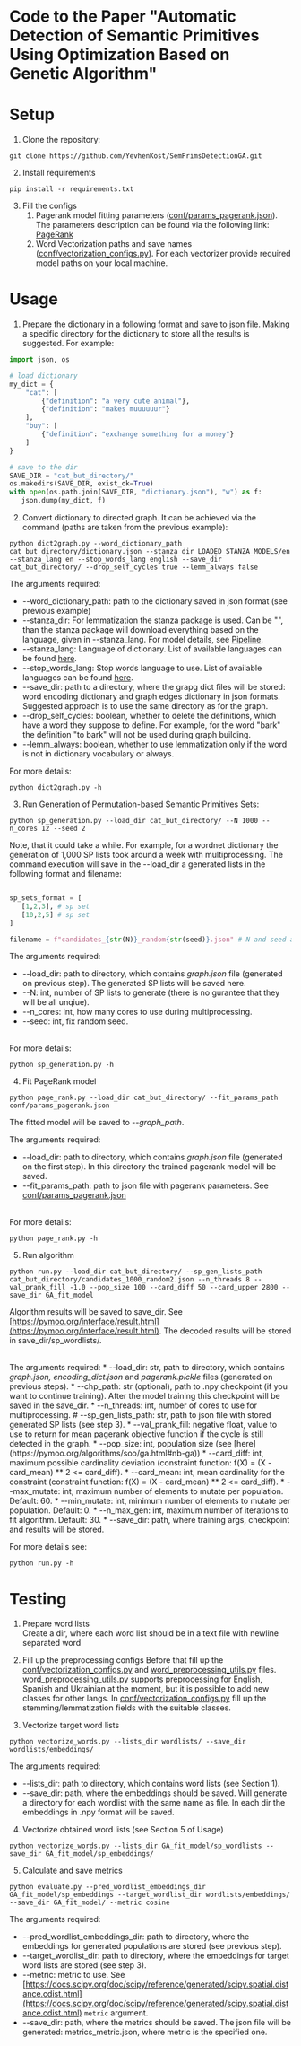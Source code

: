 # Code to the Paper "Automatic Detection of Semantic Primitives Using Optimization Based on Genetic Algorithm"

# Setup 

1. Clone the repository: 
```commandline
git clone https://github.com/YevhenKost/SemPrimsDetectionGA.git
```

2. Install requirements
```commandline
pip install -r requirements.txt
```

3. Fill the configs
   1. Pagerank model fitting parameters ([conf/params_pagerank.json](conf/params_pagerank.json)). The parameters description can be found via the following link: [PageRank](https://scikit-network.readthedocs.io/en/latest/reference/ranking.html)
   2. Word Vectorization paths and save names ([conf/vectorization_configs.py](conf/vectorization_configs.py)). For each vectorizer provide required model paths on your local machine.

# Usage
1. Prepare the dictionary in a following format and save to json file. Making a specific directory for the dictionary to store all the results is suggested. For example: 
```python
import json, os

# load dictionary
my_dict = {
    "cat": [
        {"definition": "a very cute animal"},
        {"definition": "makes muuuuuur"}
    ],
    "buy": [
        {"definition": "exchange something for a money"}
    ]
}

# save to the dir
SAVE_DIR = "cat_but_directory/"
os.makedirs(SAVE_DIR, exist_ok=True)
with open(os.path.join(SAVE_DIR, "dictionary.json"), "w") as f:
   json.dump(my_dict, f)
```

2. Convert dictionary to directed graph. It can be achieved via the command (paths are taken from the previous example):
```commandline
python dict2graph.py --word_dictionary_path cat_but_directory/dictionary.json --stanza_dir LOADED_STANZA_MODELS/en --stanza_lang en --stop_words_lang english --save_dir cat_but_directory/ --drop_self_cycles true --lemm_always false
```

The arguments required:
   * --word_dictionary_path: path to the dictionary saved in json format (see previous example)
   * --stanza_dir: For lemmatization the stanza package is used. Can be "", than the stanza package will download everything based on the language, given in --stanza_lang. For model details, see [Pipeline](https://stanfordnlp.github.io/stanza/pipeline.html).
   * --stanza_lang: Language of dictionary. List of available languages can be found [here](https://stanfordnlp.github.io/stanza/available_models.html).
   * --stop_words_lang: Stop words language to use. List of available languages can be found [here](https://pypi.org/project/stop-words/).
   * --save_dir: path to a directory, where the grapg dict files will be stored: word encoding dictionary and graph edges dictionary in json formats. Suggested approach is to use the same directory as for the graph.
   * --drop_self_cycles: boolean, whether to delete the definitions, which have a word they suppose to define. For example, for the word "bark" the definition "to bark" will not be used during graph building.
   * --lemm_always: boolean, whether to use lemmatization only if the word is not in dictionary vocabulary or always.


For more details: 

```commandline
python dict2graph.py -h
```

3. Run Generation of Permutation-based Semantic Primitives Sets:
```commandline
python sp_generation.py --load_dir cat_but_directory/ --N 1000 --n_cores 12 --seed 2
```
Note, that it could take a while. For example, for a wordnet dictionary the generation of 1,000 SP lists took around a week with multiprocessing.
The command execution will save in the --load_dir a generated lists in the following format and filename:
```python

sp_sets_format = [
   [1,2,3], # sp set
   [10,2,5] # sp set
]

filename = f"candidates_{str(N)}_random{str(seed)}.json" # N and seed are taken from the arguments
```


The arguments required: 
   * --load_dir: path to directory, which contains <i>graph.json</i> file (generated on previous step). The generated SP lists will be saved here.
   * --N: int, number of SP lists to generate (there is no gurantee that they will be all unqiue).
   * --n_cores: int, how many cores to use during multiprocessing.
   * --seed: int, fix random seed.

<br>
For more details: 

```commandline
python sp_generation.py -h
```

4. Fit PageRank model
```commandline
python page_rank.py --load_dir cat_but_directory/ --fit_params_path conf/params_pagerank.json
```

The fitted model will be saved to <i>--graph_path</i>.

The arguments required:
   * --load_dir: path to directory, which contains <i>graph.json</i> file (generated on the first step). In this directory the trained pagerank model will be saved.
   * --fit_params_path: path to json file with pagerank parameters. See [conf/params_pagerank.json](conf/params_pagerank.json)

<br>
For more details: 

```commandline
python page_rank.py -h
```


5. Run algorithm
```commandline
python run.py --load_dir cat_but_directory/ --sp_gen_lists_path cat_but_directory/candidates_1000_random2.json --n_threads 8 --val_prank_fill -1.0 --pop_size 100 --card_diff 50 --card_upper 2800 --save_dir GA_fit_model
```

Algorithm results will be saved to save_dir. See [https://pymoo.org/interface/result.html](https://pymoo.org/interface/result.html).
The decoded results will be stored in save_dir/sp_wordlists/.

<br>
The arguments required:
   * --load_dir: str, path to directory, which contains <i>graph.json, encoding_dict.json</i> and <i>pagerank.pickle</i> files (generated on previous steps).
   * --chp_path: str (optional), path to .npy checkpoint (if you want to continue training). After the model training this checkpoint will be saved in the save_dir. 
   * --n_threads: int, number of cores to use for multiprocessing.
   # --sp_gen_lists_path: str, path to json file with stored generated SP lists (see step 3). 
   * --val_prank_fill: negative float, value to use to return for mean pagerank objective function if the cycle is still detected in the graph.
   * --pop_size: int, population size (see [here](https://pymoo.org/algorithms/soo/ga.html#nb-ga))
   * --card_diff: int, maximum possible cardinality deviation (constraint function: f(X) = (X - card_mean) ** 2 <= card_diff).
   * --card_mean: int, mean cardinality for the constraint (constraint function: f(X) = (X - card_mean) ** 2 <= card_diff).
   * --max_mutate: int, maximum number of elements to mutate per population. Default: 60.
   * --min_mutate: int, minimum number of elements to mutate per population. Default: 0.
   * --n_max_gen: int, maximum number of iterations to fit algorithm. Default: 30.
   * --save_dir: path, where training args, checkpoint and results will be stored.

For more details see:

```commandline
python run.py -h
```

# Testing

1. Prepare word lists <br>
Create a dir, where each word list should be in a text file with newline separated word

2. Fill up the preprocessing configs
Before that fill up the [conf/vectorization_configs.py](conf/vectorization_configs.py) and [word_preprocessing_utils.py](word_preprocessing_utils.py) files.
[word_preprocessing_utils.py](word_preprocessing_utils.py) supports preprocessing for English, Spanish and Ukrainian at the moment, but it is possible to add new classes for other langs.
In [conf/vectorization_configs.py](conf/vectorization_configs.py) fill up the stemming/lemmatization fields with the suitable classes.

3. Vectorize target word lists
```commandline
python vectorize_words.py --lists_dir wordlists/ --save_dir wordlists/embeddings/
```
The arguments required:
   * --lists_dir: path to directory, which contains word lists (see Section 1).
   * --save_dir: path, where the embeddings should be saved. Will generate a directory for each wordlist with the same name as file. In each dir the embeddings in .npy format will be saved.

4. Vectorize obtained word lists (see Section 5 of Usage)
```commandline
python vectorize_words.py --lists_dir GA_fit_model/sp_wordlists --save_dir GA_fit_model/sp_embeddings/
```

5. Calculate and save metrics
```commandline
python evaluate.py --pred_wordlist_embeddings_dir GA_fit_model/sp_embeddings --target_wordlist_dir wordlists/embeddings/ --save_dir GA_fit_model/ --metric cosine
```

The arguments required:
   * --pred_wordlist_embeddings_dir: path to directory, where the embeddings for generated populations are stored (see previous step).
   * --target_wordlist_dir: path to directory, where the embeddings for target word lists are stored (see step 3).
   * --metric: metric to use. See [https://docs.scipy.org/doc/scipy/reference/generated/scipy.spatial.distance.cdist.html](https://docs.scipy.org/doc/scipy/reference/generated/scipy.spatial.distance.cdist.html) ``metric`` argument.
   * --save_dir: path, where the metrics should be saved. The json file will be generated: metrics_metric.json, where metric is the specified one.